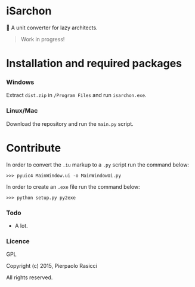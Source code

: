 iSarchon
==============

:triangular_ruler: A unit converter for lazy architects.

> Work in progress!

# Installation and required packages

### Windows

Extract `dist.zip` in `/Program Files` and run `isarchon.exe`.

### Linux/Mac

Download the repository and run the `main.py` script.

# Contribute

In order to convert the `.iu`  markup to a `.py` script run the command below:
	
	>>> pyuic4 MainWindow.ui -o MainWindowUi.py
	
In order to create an `.exe` file run the command below:

	>>> python setup.py py2exe

### Todo

- A lot.

### Licence

GPL

Copyright (c) 2015, Pierpaolo Rasicci

All rights reserved.
